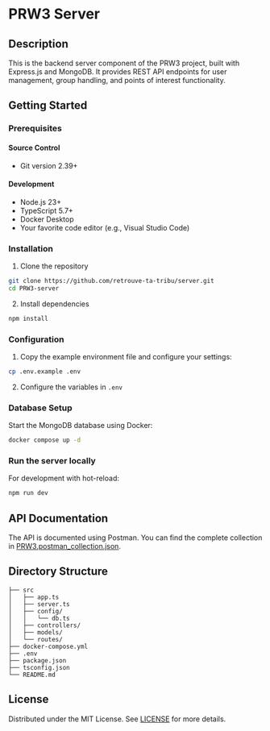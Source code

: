 # PRW3 Server

## Description

This is the backend server component of the PRW3 project, built with Express.js and MongoDB. It provides REST API endpoints for user management, group handling, and points of interest functionality.

## Getting Started

### Prerequisites

#### Source Control

- Git version 2.39+

#### Development

- Node.js 23+
- TypeScript 5.7+
- Docker Desktop
- Your favorite code editor (e.g., Visual Studio Code)

### Installation

1. Clone the repository

```bash
git clone https://github.com/retrouve-ta-tribu/server.git
cd PRW3-server
```

2. Install dependencies

```bash
npm install
```

### Configuration

1. Copy the example environment file and configure your settings:

```bash
cp .env.example .env
```

2. Configure the variables in `.env`

### Database Setup

Start the MongoDB database using Docker:

```bash
docker compose up -d
```

### Run the server locally

For development with hot-reload:

```bash
npm run dev
```

## API Documentation

The API is documented using Postman. You can find the complete collection in [PRW3.postman_collection.json](./PRW3.postman_collection.json).

## Directory Structure

```shell
├── src
│   ├── app.ts
│   ├── server.ts
│   ├── config/
│   │   └── db.ts
│   ├── controllers/
│   ├── models/
│   └── routes/
├── docker-compose.yml
├── .env
├── package.json
├── tsconfig.json
└── README.md
```

## License

Distributed under the MIT License. See [LICENSE](LICENSE) for more details.
